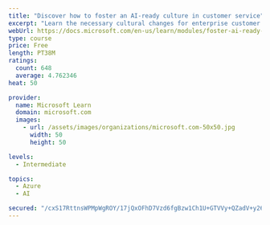 ```yaml
---
title: "Discover how to foster an AI-ready culture in customer service"
excerpt: "Learn the necessary cultural changes for enterprise customer service to make AI transformation successful, and how they fit into a holistic AI strategy."
webUrl: https://docs.microsoft.com/en-us/learn/modules/foster-ai-ready-culture-customer-service/
type: course
price: Free
length: PT38M
ratings:
  count: 648
  average: 4.762346
heat: 50

provider:
  name: Microsoft Learn
  domain: microsoft.com
  images:
    - url: /assets/images/organizations/microsoft.com-50x50.jpg
      width: 50
      height: 50

levels:
  - Intermediate

topics:
  - Azure
  - AI

secured: "/cxS17RttnsWPMpWgROY/17jQxOFhD7Vzd6fgBzw1Ch1U+GTVVy+QZadV+y26G/WxR5MPu3nrYRsFpGgQOI1BgR66IIDgFb7JwASq15muqhl1NsIkthAMRxYQHk3P8PmAsBQ5OrtkNH1an8TCEHaOtQGhUq22FnILri8bB0yekZs97WF4Z+5NepNd0NDuB48fxGPhfcZJnDUhaZB2/19U0fskhO3aSpwMJaBg9RA0oEoJYcZ3JtffopvAUL2WxG4r7JlfGLixbHC5wM9B+TMUfpTePB6XOffsp/EjAhRmSmJ3+E2a+x4KoPTuc7Q0m549QpNHSbC7eThXQj1tlE6y3TRf242f7APb93hrgd48pJM9WPOfsyRPY9JhE75QCeZcvBu0bL6a1upZ4Hi50Q/4/kftZWrb4fB3yGr5Z+BMRs=;NPb2POba+P5KrcATp7g33g=="
---
```


